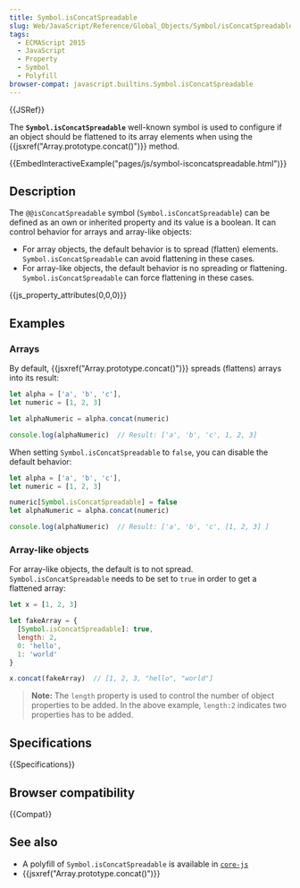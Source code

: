 ```yaml
---
title: Symbol.isConcatSpreadable
slug: Web/JavaScript/Reference/Global_Objects/Symbol/isConcatSpreadable
tags:
  - ECMAScript 2015
  - JavaScript
  - Property
  - Symbol
  - Polyfill
browser-compat: javascript.builtins.Symbol.isConcatSpreadable
---
```

{{JSRef}}

The **`Symbol.isConcatSpreadable`** well-known symbol is used to configure if an
object should be flattened to its array elements when using the
{{jsxref("Array.prototype.concat()")}} method.

{{EmbedInteractiveExample("pages/js/symbol-isconcatspreadable.html")}}

## Description

The `@@isConcatSpreadable` symbol (`Symbol.isConcatSpreadable`) can be defined
as an own or inherited property and its value is a boolean. It can control
behavior for arrays and array-like objects:

*   For array objects, the default behavior is to spread (flatten) elements.
    `Symbol.isConcatSpreadable` can avoid flattening in these cases.
*   For array-like objects, the default behavior is no spreading or flattening.
    `Symbol.isConcatSpreadable` can force flattening in these cases.

{{js_property_attributes(0,0,0)}}

## Examples

### Arrays

By default, {{jsxref("Array.prototype.concat()")}} spreads
(flattens) arrays into its result:

```js
let alpha = ['a', 'b', 'c'],
let numeric = [1, 2, 3]

let alphaNumeric = alpha.concat(numeric)

console.log(alphaNumeric)  // Result: ['a', 'b', 'c', 1, 2, 3]
```

When setting `Symbol.isConcatSpreadable` to `false`, you can disable the default
behavior:

```js
let alpha = ['a', 'b', 'c'],
let numeric = [1, 2, 3]

numeric[Symbol.isConcatSpreadable] = false
let alphaNumeric = alpha.concat(numeric)

console.log(alphaNumeric)  // Result: ['a', 'b', 'c', [1, 2, 3] ]
```

### Array-like objects

For array-like objects, the default is to not spread.
`Symbol.isConcatSpreadable` needs to be set to `true` in order to get a
flattened array:

```js
let x = [1, 2, 3]

let fakeArray = {
  [Symbol.isConcatSpreadable]: true,
  length: 2,
  0: 'hello',
  1: 'world'
}

x.concat(fakeArray)  // [1, 2, 3, "hello", "world"]
```

> **Note:** The `length` property is used to control the number of object
> properties to be added. In the above example, `length:2` indicates two
> properties has to be added.

## Specifications

{{Specifications}}

## Browser compatibility

{{Compat}}

## See also

*   A polyfill of `Symbol.isConcatSpreadable` is available in
    [`core-js`](https://github.com/zloirock/core-js#ecmascript-symbol)
*   {{jsxref("Array.prototype.concat()")}}
